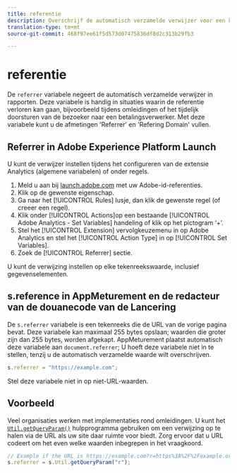 ```yaml
---
title: referentie
description: Overschrijf de automatisch verzamelde verwijzer voor een klap.
translation-type: tm+mt
source-git-commit: 468f97ee61f5d573d07475836df8d2c313b29fb3

---
```



# referentie

De `referrer` variabele negeert de automatisch verzamelde verwijzer in rapporten. Deze variabele is handig in situaties waarin de referentie verloren kan gaan, bijvoorbeeld tijdens omleidingen of het tijdelijk doorsturen van de bezoeker naar een betalingsverwerker. Met deze variabele kunt u de afmetingen &#39;Referrer&#39; en &#39;Refering Domain&#39; vullen.

## Referrer in Adobe Experience Platform Launch

U kunt de verwijzer instellen tijdens het configureren van de extensie Analytics (algemene variabelen) of onder regels.

1. Meld u aan bij [launch.adobe.com](https://launch.adobe.com) met uw Adobe-id-referenties.
2. Klik op de gewenste eigenschap.
3. Ga naar het [!UICONTROL Rules] lusje, dan klik de gewenste regel (of creeer een regel).
4. Klik onder [!UICONTROL Actions]op een bestaande [!UICONTROL Adobe Analytics - Set Variables] handeling of klik op het pictogram ‘+’.
5. Stel het [!UICONTROL Extension] vervolgkeuzemenu in op Adobe Analytics en stel het [!UICONTROL Action Type] in op [!UICONTROL Set Variables].
6. Zoek de [!UICONTROL Referrer] sectie.

U kunt de verwijzing instellen op elke tekenreekswaarde, inclusief gegevenselementen.

## s.reference in AppMeturement en de redacteur van de douanecode van de Lancering

De `s.referrer` variabele is een tekenreeks die de URL van de vorige pagina bevat. Deze variabele kan maximaal 255 bytes opslaan; waarden die groter zijn dan 255 bytes, worden afgekapt. AppMeturement plaatst automatisch deze variabele aan `document.referrer`; U hoeft deze variabele niet in te stellen, tenzij u de automatisch verzamelde waarde wilt overschrijven.

```js
s.referrer = "https://example.com";
```

Stel deze variabele niet in op niet-URL-waarden.

## Voorbeeld

Veel organisaties werken met implementaties rond omleidingen. U kunt het [`Util.getQueryParam()`](../functions/util-getqueryparam.md) hulpprogramma gebruiken om een verwijzing op te halen via de URL als uw site daar ruimte voor biedt. Zorg ervoor dat u URL codeert om het even welke waarden inbegrepen in het vraagkoord.

```js
// Example if the URL is https://example.com?r=https%3A%2F%2Fexample.org
s.referrer = s.Util.getQueryParam("r");
```
